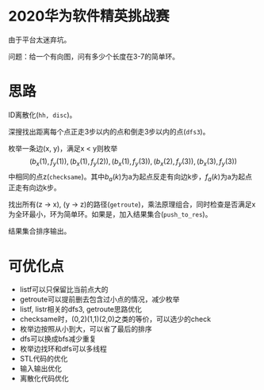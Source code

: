 # 2020华为软件精英挑战赛

由于平台太迷弃坑。

问题：给一个有向图，问有多少个长度在3-7的简单环。

# 思路
ID离散化(`hh, disc`)。

深搜找出距离每个点正走3步以内的点和倒走3步以内的点(`dfs3`)。

枚举一条边(x, y)，满足x < y则枚举$$(b_x(1), f_y(1)), (b_x(1), f_y(2)),(b_x(1), f_y(3)),(b_x(2), f_y(3)),(b_x(3), f_y(3))$$中相同的点z(`checksame`)。其中$b_a(k)$为a为起点反走有向边k步，$f_a(k)$为a为起点正走有向边k步。

找出所有(z -> x), (y -> z)的路径(`getroute`)，乘法原理组合，同时检查是否满足x为全环最小，环为简单环。如果是，加入结果集合(`push_to_res`)。

结果集合排序输出。

# 可优化点
- listf可以只保留比当前点大的
- getroute可以提前删去包含过小点的情况，减少枚举
- listf, listr相关的dfs3, getroute思路优化
- checksame时，(0,2)(1,1)(2,0)之类的等价，可以选少的check
- 枚举边按照从小到大，可以省了最后的排序
- dfs可以换成bfs减少重复
- 枚举边找环和dfs可以多线程
- STL代码的优化
- 输入输出优化
- 离散化代码优化
